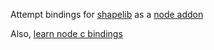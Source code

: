 Attempt bindings for [shapelib](http://shapelib.maptools.org/) as a [node addon](http://nodejs.org/api/addons.html)

Also, [learn node c bindings](https://github.com/nomilous/shapelib-maptools-org/tree/master/learn_bindings)
